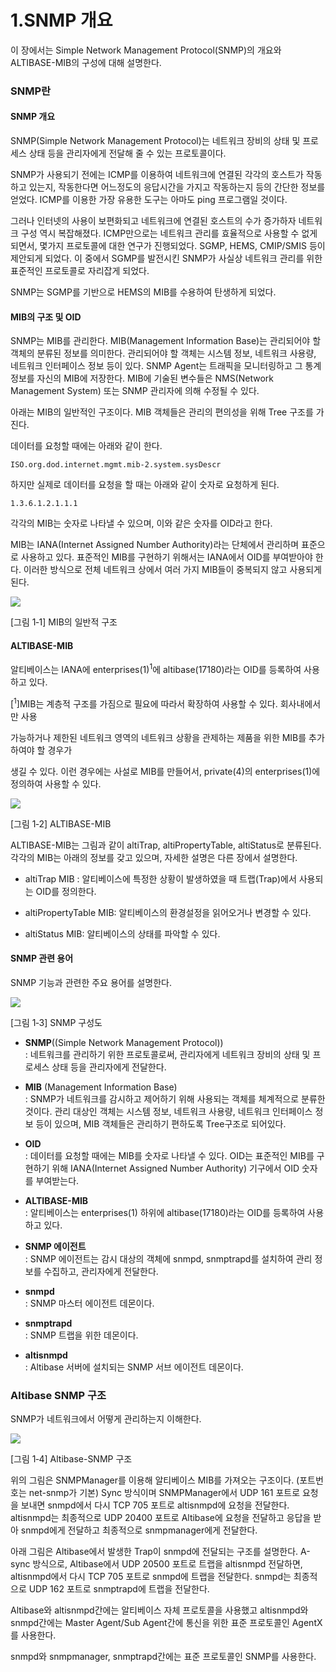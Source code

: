 # 1.SNMP 개요

이 장에서는 Simple Network Management Protocol(SNMP)의 개요와 ALTIBASE-MIB의
구성에 대해 설명한다.

### SNMP란

#### SNMP 개요

SNMP(Simple Network Management Protocol)는 네트워크 장비의 상태 및 프로세스 상태
등을 관리자에게 전달해 줄 수 있는 프로토콜이다.

SNMP가 사용되기 전에는 ICMP를 이용하여 네트워크에 연결된 각각의 호스트가
작동하고 있는지, 작동한다면 어느정도의 응답시간을 가지고 작동하는지 등의 간단한
정보를 얻었다. ICMP를 이용한 가장 유용한 도구는 아마도 ping 프로그램일 것이다.

그러나 인터넷의 사용이 보편화되고 네트워크에 연결된 호스트의 수가 증가하자
네트워크 구성 역시 복잡해졌다. ICMP만으로는 네트워크 관리를 효율적으로 사용할 수
없게되면서, 몇가지 프로토콜에 대한 연구가 진행되었다. SGMP, HEMS, CMIP/SMIS 등이
제안되게 되었다. 이 중에서 SGMP를 발전시킨 SNMP가 사실상 네트워크 관리를 위한
표준적인 프로토콜로 자리잡게 되었다.

SNMP는 SGMP를 기반으로 HEMS의 MIB를 수용하여 탄생하게 되었다.

#### MIB의 구조 및 OID

SNMP는 MIB를 관리한다. MIB(Management Information Base)는 관리되어야 할 객체의
분류된 정보를 의미한다. 관리되어야 할 객체는 시스템 정보, 네트워크 사용량,
네트워크 인터페이스 정보 등이 있다. SNMP Agent는 트래픽을 모니터링하고 그 통계
정보를 자신의 MIB에 저장한다. MIB에 기술된 변수들은 NMS(Network Management
System) 또는 SNMP 관리자에 의해 수정될 수 있다.

아래는 MIB의 일반적인 구조이다. MIB 객체들은 관리의 편의성을 위해 Tree 구조를
가진다.

데이터를 요청할 때에는 아래와 같이 한다.

```
ISO.org.dod.internet.mgmt.mib-2.system.sysDescr
```

하지만 실제로 데이터를 요청을 할 때는 아래와 같이 숫자로 요청하게 된다.

```
1.3.6.1.2.1.1.1
```

각각의 MIB는 숫자로 나타낼 수 있으며, 이와 같은 숫자를 OID라고 한다.

MIB는 IANA(Internet Assigned Number Authority)라는 단체에서 관리하며 표준으로
사용하고 있다. 표준적인 MIB를 구현하기 위해서는 IANA에서 OID를 부여받아야 한다.
이러한 방식으로 전체 네트워크 상에서 여러 가지 MIB들이 중복되지 않고 사용되게
된다.

![](../../media/SNMP/typical_mib.jpg)

[그림 1‑1] MIB의 일반적 구조

#### ALTIBASE-MIB

알티베이스는 IANA에 enterprises(1)<sup>1</sup>에 altibase(17180)라는 OID를 등록하여
사용하고 있다.

[<sup>1</sup>]MIB는 계층적 구조를 가짐으로 필요에 따라서 확장하여 사용할 수 있다. 회사내에서만 사용 

가능하거나 제한된 네트워크 영역의 네트워크 상황을 관제하는 제품을 위한 MIB를 추가하여야 할 경우가 

생길 수 있다. 이런 경우에는 사설로 MIB를 만들어서, private(4)의 enterprises(1)에 정의하여 사용할 수 있다.

![](../../media/SNMP/altibase_mib.jpg)

[그림 1‑2] ALTIBASE-MIB

ALTIBASE-MIB는 그림과 같이 altiTrap, altiPropertyTable, altiStatus로 분류된다.
각각의 MIB는 아래의 정보를 갖고 있으며, 자세한 설명은 다른 장에서 설명한다.

-   altiTrap MIB : 알티베이스에 특정한 상황이 발생하였을 때 트랩(Trap)에서
    사용되는 OID를 정의한다.

-   altiPropertyTable MIB: 알티베이스의 환경설정을 읽어오거나 변경할 수 있다.

-   altiStatus MIB: 알티베이스의 상태를 파악할 수 있다.

#### SNMP 관련 용어 

SNMP 기능과 관련한 주요 용어를 설명한다.

![](../../media/SNMP/diagram_snmp.jpg)

[그림 1‑3] SNMP 구성도

-   **SNMP**((Simple Network Management Protocol))  
    : 네트워크를 관리하기 위한 프로토콜로써, 관리자에게 네트워크 장비의 상태 및
    프로세스 상태 등을 관리자에게 전달한다.

-   **MIB** (Management Information Base)  
    : SNMP가 네트워크를 감시하고 제어하기 위해 사용되는 객체를 체계적으로 분류한
    것이다. 관리 대상인 객체는 시스템 정보, 네트워크 사용량, 네트워크 인터페이스
    정보 등이 있으며, MIB 객체들은 관리하기 편하도록 Tree구조로 되어있다.

-   **OID**  
    : 데이터를 요청할 때에는 MIB를 숫자로 나타낼 수 있다. OID는 표준적인 MIB를
    구현하기 위해 IANA(Internet Assigned Number Authority) 기구에서 OID 숫자를
    부여받는다.

-   **ALTIBASE-MIB**  
    : 알티베이스는 enterprises(1) 하위에 altibase(17180)라는 OID를 등록하여
    사용하고 있다.

-   **SNMP 에이전트**  
    : SNMP 에이전트는 감시 대상의 객체에 snmpd, snmptrapd를 설치하여 관리 정보를
    수집하고, 관리자에게 전달한다.

-   **snmpd**  
    : SNMP 마스터 에이전트 데몬이다.

-   **snmptrapd**  
    : SNMP 트랩을 위한 데몬이다.

-   **altisnmpd**  
    : Altibase 서버에 설치되는 SNMP 서브 에이전트 데몬이다.

### Altibase SNMP 구조

SNMP가 네트워크에서 어떻게 관리하는지 이해한다.

![](../../media/SNMP/e16c11dcb776c80ccc616a2651250244.png)

[그림 1‑4] Altibase-SNMP 구조

위의 그림은 SNMPManager를 이용해 알티베이스 MIB를 가져오는 구조이다. (포트번호는
net-snmp가 기본) Sync 방식이며 SNMPManager에서 UDP 161 포트로 요청을 보내면
snmpd에서 다시 TCP 705 포트로 altisnmpd에 요청을 전달한다. altisnmpd는
최종적으로 UDP 20400 포트로 Altibase에 요청을 전달하고 응답을 받아 snmpd에게
전달하고 최종적으로 snmpmanager에게 전달한다.

아래 그림은 Altibase에서 발생한 Trap이 snmpd에 전달되는 구조를 설명한다. A-sync
방식으로, Altibase에서 UDP 20500 포트로 트랩을 altisnmpd 전달하면, altisnmpd에서
다시 TCP 705 포트로 snmpd에 트랩을 전달한다. snmpd는 최종적으로 UDP 162 포트로
snmptrapd에 트랩을 전달한다.

Altibase와 altisnmpd간에는 알티베이스 자체 프로토콜을 사용했고 altisnmpd와
snmpd간에는 Master Agent/Sub Agent간에 통신을 위한 표준 프로토콜인 AgentX를
사용한다.

snmpd와 snmpmanager, snmptrapd간에는 표준 프로토콜인 SNMP를 사용한다.

